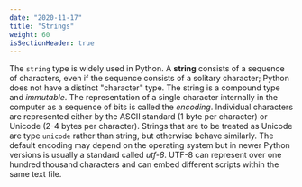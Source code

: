 ```yaml
---
date: "2020-11-17"
title: "Strings"
weight: 60
isSectionHeader: true
---
```


The `string` type is widely used in Python.  A __string__ consists of a sequence of characters, even if the sequence consists of a solitary character; Python does not have a distinct "character" type.  The string is a compound type and _immutable_.  The representation of a single character internally in the computer as a sequence of bits is called the _encoding_.  Individual characters are represented either by the ASCII standard (1 byte per character) or Unicode (2-4 bytes per character).  Strings that are to be treated as Unicode are type `unicode` rather than string, but otherwise behave similarly.  The default encoding may depend on the operating system but in newer Python versions is usually a standard called _utf-8_.  UTF-8 can represent over one hundred thousand characters and can embed different scripts within the same text file.

